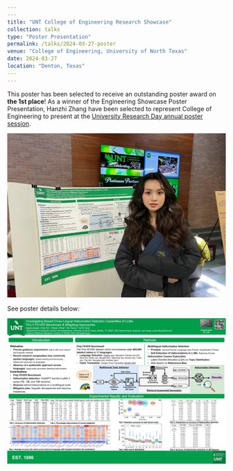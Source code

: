 ```yaml
---
​---
title: "UNT College of Engineering Research Showcase"
collection: talks
type: "Poster Presentation"
permalink: /talks/2024-03-27-poster
venue: "College of Engineering, University of North Texas"
date: 2024-03-27
location: "Denton, Texas"
​---
---
```


This poster has been selected to receive an outstanding poster award on **the 1st place**! As a winner of the Engineering Showcase Poster Presentation, Hanzhi Zhang have been selected to represent College of Engineering to present at the [University Research Day annual poster session](https://research.unt.edu/events/research-day-2024/poster-session-2024). 

![poster presentation](https://github.com/HanzhiZhang-Ulrica/HanzhiZhang-Ulrica.github.io/blob/master/images/poster_cse.png)

See poster details below:

![poster image](https://github.com/HanzhiZhang-Ulrica/HanzhiZhang-Ulrica.github.io/blob/master/images/POLY-FEVER-poster.png)

